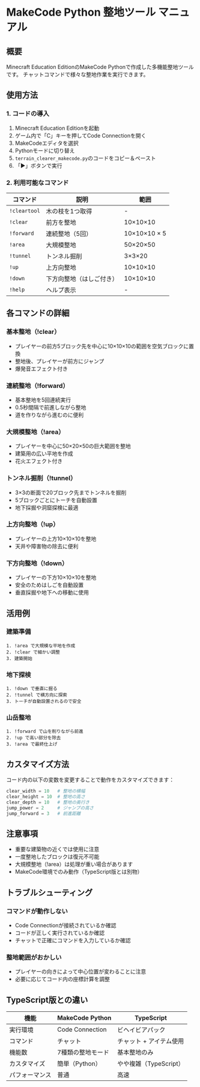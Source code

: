 # MakeCode Python 整地ツール マニュアル

## 概要
Minecraft Education EditionのMakeCode Pythonで作成した多機能整地ツールです。
チャットコマンドで様々な整地作業を実行できます。

## 使用方法

### 1. コードの導入
1. Minecraft Education Editionを起動
2. ゲーム内で「C」キーを押してCode Connectionを開く
3. MakeCodeエディタを選択
4. Pythonモードに切り替え
5. `terrain_clearer_makecode.py`のコードをコピー＆ペースト
6. 「▶」ボタンで実行

### 2. 利用可能なコマンド

| コマンド | 説明 | 範囲 |
|---------|------|------|
| `!cleartool` | 木の枝を1つ取得 | - |
| `!clear` | 前方を整地 | 10×10×10 |
| `!forward` | 連続整地（5回） | 10×10×10 × 5 |
| `!area` | 大規模整地 | 50×20×50 |
| `!tunnel` | トンネル掘削 | 3×3×20 |
| `!up` | 上方向整地 | 10×10×10 |
| `!down` | 下方向整地（はしご付き） | 10×10×10 |
| `!help` | ヘルプ表示 | - |

## 各コマンドの詳細

### 基本整地（!clear）
- プレイヤーの前方5ブロック先を中心に10×10×10の範囲を空気ブロックに置換
- 整地後、プレイヤーが前方にジャンプ
- 爆発音エフェクト付き

### 連続整地（!forward）
- 基本整地を5回連続実行
- 0.5秒間隔で前進しながら整地
- 道を作りながら進むのに便利

### 大規模整地（!area）
- プレイヤーを中心に50×20×50の巨大範囲を整地
- 建築用の広い平地を作成
- 花火エフェクト付き

### トンネル掘削（!tunnel）
- 3×3の断面で20ブロック先までトンネルを掘削
- 5ブロックごとにトーチを自動設置
- 地下採掘や洞窟探検に最適

### 上方向整地（!up）
- プレイヤーの上方10×10×10を整地
- 天井や障害物の除去に便利

### 下方向整地（!down）
- プレイヤーの下方10×10×10を整地
- 安全のためはしごを自動設置
- 垂直採掘や地下への移動に使用

## 活用例

### 建築準備
```
1. !area で大規模な平地を作成
2. !clear で細かい調整
3. 建築開始
```

### 地下探検
```
1. !down で垂直に掘る
2. !tunnel で横方向に探索
3. トーチが自動設置されるので安全
```

### 山岳整地
```
1. !forward で山を削りながら前進
2. !up で高い部分を除去
3. !area で最終仕上げ
```

## カスタマイズ方法

コード内の以下の変数を変更することで動作をカスタマイズできます：

```python
clear_width = 10   # 整地の横幅
clear_height = 10  # 整地の高さ
clear_depth = 10   # 整地の奥行き
jump_power = 2     # ジャンプの高さ
jump_forward = 3   # 前進距離
```

## 注意事項

- 重要な建築物の近くでは使用に注意
- 一度整地したブロックは復元不可能
- 大規模整地（!area）は処理が重い場合があります
- MakeCode環境でのみ動作（TypeScript版とは別物）

## トラブルシューティング

### コマンドが動作しない
- Code Connectionが接続されているか確認
- コードが正しく実行されているか確認
- チャットで正確にコマンドを入力しているか確認

### 整地範囲がおかしい
- プレイヤーの向きによって中心位置が変わることに注意
- 必要に応じてコード内の座標計算を調整

## TypeScript版との違い

| 機能 | MakeCode Python | TypeScript |
|------|----------------|------------|
| 実行環境 | Code Connection | ビヘイビアパック |
| コマンド | チャット | チャット + アイテム使用 |
| 機能数 | 7種類の整地モード | 基本整地のみ |
| カスタマイズ | 簡単（Python） | やや複雑（TypeScript） |
| パフォーマンス | 普通 | 高速 |